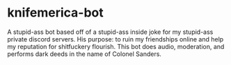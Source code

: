 # knifemerica-bot
A stupid-ass bot based off of a stupid-ass inside joke for my stupid-ass private discord servers. His purpose: to ruin my friendships online and help my reputation for shitfuckery flourish. This bot does audio, moderation, and performs dark deeds in the name of Colonel Sanders.
